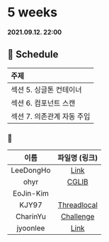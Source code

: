 # 5 weeks 
**2021.09.12. 22:00**

## :calendar: Schedule
|주제|
|:--|
|섹션 5. 싱글톤 컨테이너|
|섹션 6. 컴포넌트 스캔|
|섹션 7. 의존관계 자동 주입|

### :speech_balloon:
|이름|파일명 (링크)|
|:--:|:--:|
|LeeDongHo|[Link](https://adjoining-tarragon-87a.notion.site/Lombok-5cae9091bf444169a99d970bf11fd9ef)|
|ohyr|[CGLIB](https://thread-candytuft-868.notion.site/5-2021-09-12-62673dcad5d5488aa79e91618c4742e5)|
|EoJin-Kim||
|KJY97|[Threadlocal](스터디_5주차(2021.09.12).pdf)|
|CharinYu|[Challenge](chaerin_210912_spring_week_5.pdf)|
|jyoonlee|[Link](https://foggy-mandible-8f9.notion.site/5-2021-09-12-53a1853a27da49b4bd61e0803335f4e5)|

